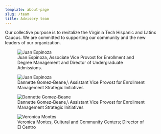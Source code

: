 ```yaml
---
template: about-page
slug: /team
title: Advisory team
---
```

Our collective purpose is to revitalize the Virginia Tech Hispanic and Latinx Caucus. We are committed to supporting our community and the new leaders of our organization.

<figure>
  <img src="/assets/juan.jpeg" alt="Juan Espinoza" width:"100">
  <figcaption>Juan Espinoza, Associate Vice Provost for Enrollment and Degree Management and Director of Undergraduate Admissions.</figcaption>
</figure>

<figure>
  <img src="/assets/dannette.jpeg" alt="Juan Espinoza" width:"100">
  <figcaption>Dannette Gomez-Beane,\
Assistant Vice Provost for Enrollment Management Strategic Initiatives</figcaption>
</figure>

<figure>
  <img src="/assets/dannette.jpeg" alt="Dannette Gomez-Beane" width:"100">
  <figcaption>Dannette Gomez-Beane,\
Assistant Vice Provost for Enrollment Management Strategic Initiatives</figcaption>
</figure>

<figure>
  <img src="/assets/vero.jpeg" alt="Veronica Montes" width:"100">
  <figcaption>Veronica Montes, Cultural and Community Centers; Director of El Centro</figcaption>
</figure>